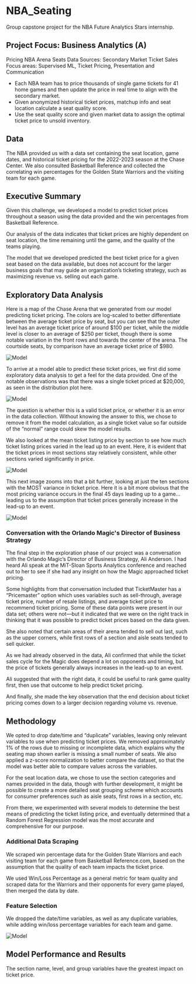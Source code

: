 # NBA_Seating
Group capstone project for the NBA Future Analytics Stars internship. 

## Project Focus: Business Analytics (A)
Pricing NBA Arena Seats Data Sources: Secondary Market Ticket Sales
Focus areas: Supervised ML, Ticket Pricing, Presentation and Communication

- Each NBA team has to price thousands of single game tickets for 41 home games and then update the price in real time to align with the secondary market.
- Given anonymized historical ticket prices, matchup info and seat location calculate a seat quality score.
- Use the seat quality score and given market data to assign the optimal ticket price to unsold inventory.

## Data
The NBA provided us with a data set containing the seat location, game dates, and historical ticket pricing for the 2022-2023 season at the Chase Center. We also consulted Basketball Reference and collected the correlating win percentages for the Golden State Warriors and the visiting team for each game. 

## Executive Summary
Given this challenge, we developed a model to predict ticket prices throughout a season using the data provided and the win percentages from Basketball Reference. 

Our analysis of the data indicates that ticket prices are highly dependent on seat location, the time remaining until the game, and the quality of the teams playing. 

The model that we developed predicted the best ticket price for a given seat based on the data available, but does not account for the larger business goals that may guide an organization’s ticketing strategy, such as maximizing revenue vs. selling out each game. 

## Exploratory Data Analysis

Here is a map of the Chase Arena that we generated from our model predicting ticket pricing. The colors are log-scaled to better differentiate between the average ticket price by seat, but you can see that the outer level has an average ticket price of around $100 per ticket, while the middle level is closer to an average of $250 per ticket, though there is some notable variation in the front rows and towards the center of the arena. The courtside seats, by comparison have an average ticket price of $980. 

![Model](https://github.com/asnyder613/NBA_Seating/blob/7a05bfe8c90655d0425c64dd260b907a0d2f90d5/Ticket_image.png)

To arrive at a model able to predict these ticket prices, we first did some exploratory data analysis to get a feel for the data provided. One of the notable observations was that there was a single ticket priced at $20,000, as seen in the distribution plot here. 

![Model](https://github.com/asnyder613/NBA_Seating/blob/78a38ae590f941982283bdc5579b971520fc558d/Distribution.png)

The question is whether this is a valid ticket price, or whether it is an error in the data collection. Without knowing the answer to this, we chose to remove it from the model calculation, as a single ticket value so far outside of the “normal” range could skew the model results. 

We also looked at the mean ticket listing price by section to see how much ticket listing prices varied in the lead up to an event. Here, it is evident that the ticket prices in most sections stay relatively consistent, while other sections varied significantly in price. 

![Model](https://github.com/asnyder613/NBA_Seating/blob/4913471b92337a9b6a469e484d9ccddaccc1ae5d/Variance1.png)

This next image zooms into that a bit further, looking at just the ten sections with the MOST variance in ticket price. Here it is a bit more obvious that the most pricing variance occurs in the final 45 days leading up to a game… leading us to the assumption that ticket prices generally increase in the lead-up to an event. 

![Model](https://github.com/asnyder613/NBA_Seating/blob/4913471b92337a9b6a469e484d9ccddaccc1ae5d/Variance2.png)

### Conversation with the Orlando Magic's Director of Business Strategy

The final step in the exploration phase of our project was a conversation with the Orlando Magic’s Director of Business Strategy, Ali Anderson. I had heard Ali speak at the MiT-Sloan Sports Analytics conference and reached out to her to see if she had any insight on how the Magic approached ticket pricing. 

Some highlights from that conversation included that TicketMaster has a “Pricemaster” option which uses variables such as sell-through, average ticket price, number of resale listings, and average ticket price to recommend ticket pricing. Some of these data points were present in our data set; others were not—but it indicated that we were on the right track in thinking that it was possible to predict ticket prices based on the data given. 

She also noted that certain areas of their arena tended to sell out last, such as the upper corners, while first rows of a section and aisle seats tended to sell quicker. 

As we had already observed in the data, Ali confirmed that while the ticket sales cycle for the Magic does depend a lot on opponents and timing, but the price of tickets generally always increases in the lead-up to an event.

Ali suggested that with the right data, it could be useful to rank game quality first, then use that outcome to help predict ticket pricing. 

And finally, she made the key observation that the end decision about ticket pricing comes down to a larger decision regarding volume vs. revenue. 

## Methodology
We opted to drop date/time and “duplicate” variables, leaving only relevant variables to use when predicting ticket prices. We removed approximately 1% of the rows due to missing or incomplete data, which explains why the seating map shown earlier is missing a small number of seats. We also applied a z-score normalization to better compare the dataset, so that the model was better able to compare values across the variables. 

For the seat location data, we chose to use the section categories and names provided in the data, though with further development, it might be possible to create a more detailed seat grouping scheme which accounts for consumer preferences such as aisle seats, first rows in a section, etc. 

From there, we experimented with several models to determine the best means of predicting the ticket listing price, and eventually determined that a Random Forest Regression model was the most accurate and comprehensive for our purpose. 

### Additional Data Scraping

We scraped win percentage data for the Golden State Warriors and each visiting team for each game from Basketball Reference.com, based on the assumption that the quality of each team impacts the ticket price. 

We used Win/Loss Percentage as a general metric for team quality and scraped data for the Warriors and their opponents for every game played, then merged the data by date.

### Feature Selection

We dropped the date/time variables, as well as any duplicate variables, while adding win/loss percentage variables for each team and game. 

![Model](https://github.com/asnyder613/NBA_Seating/blob/20280a045392e7d58e6ebb62a75c79d65fa185a5/variables.png)

## Model Performance and Results

The section name, level, and group variables have the greatest impact on ticket price. 
